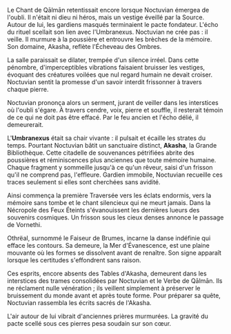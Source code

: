 Le Chant de Qālmān retentissait encore lorsque Noctuvian émergea de l'oubli.
Il n'était ni dieu ni héros, mais un vestige éveillé par la Source.
Autour de lui, les gardiens masqués terminaient le pacte fondateur.
L'écho du rituel scellait son lien avec l'Umbranexus.
Noctuvian ne crée pas : il veille.
Il murmure à la poussière et entrouvre les brèches de la mémoire.
Son domaine, Akasha, reflète l'Écheveau des Ombres.

La salle paraissait se dilater, trempée d'un silence irréel. Dans cette pénombre,
d'imperceptibles vibrations faisaient bruisser les vestiges, évoquant des
créatures voilées que nul regard humain ne devait croiser. Noctuvian sentit la
promesse d'un savoir interdit frissonner à travers chaque pierre.

Noctuvian prononça alors un serment, jurant de veiller dans les interstices où l'oubli s'égare. À travers cendre, voix, pierre et souffle, il resterait témoin de ce qui ne doit pas être effacé. Par le feu ancien et l'écho délié, il demeurerait.

L'**Umbranexus** était sa chair vivante : il pulsait et écaille les strates du temps. Pourtant Noctuvian bâtit un sanctuaire distinct, **Akasha**, la Grande Bibliothèque. Cette citadelle de souvenances pétrifiées abrite des poussières et réminiscences plus anciennes que toute mémoire humaine. Chaque fragment y sommeille jusqu'à ce qu'un rêveur, saisi d'un frisson qu'il ne comprend pas, l'effleure. Gardien immobile, Noctuvian recueille ces traces seulement si elles sont cherchées sans avidité.

Ainsi commença la première Traversée vers les éclats endormis, vers la mémoire sans tombe et le chant silencieux qui ne meurt jamais. Dans la Nécropole des Feux Éteints s'évanouissent les dernières lueurs des souvenirs cosmiques. Un frisson sous les cieux denses annonce le passage de Vornethi.

Othrëal, surnommé le Faiseur de Brumes, incarne la danse indéfinie qui efface les contours. Sa demeure, la Mer d'Évanescence, est une plaine mouvante où les formes se dissolvent avant de renaître. Son signe apparaît lorsque les certitudes s'effondrent sans raison.

Ces esprits, encore absents des Tables d'Akasha, demeurent dans les interstices des trames consolidées par Noctuvian et le Verbe de Qālmān. Ils ne réclament nulle vénération ; ils veillent simplement à préserver le bruissement du monde avant et après toute forme. Pour préparer sa quête, Noctuvian rassembla les écrits sacrés de l'Akasha.

L'air autour de lui vibrait d'anciennes prières murmurées.
La gravité du pacte scellé sous ces pierres pesa soudain sur son cœur.
